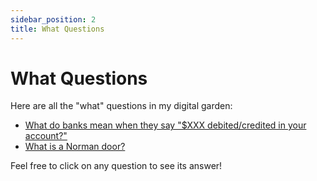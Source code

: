 ```yaml
---
sidebar_position: 2
title: What Questions
---
```


# What Questions

Here are all the "what" questions in my digital garden:

- [What do banks mean when they say "$XXX debited/credited in your account?"](./test)
- [What is a Norman door?](./what-is-a-norman-door)

Feel free to click on any question to see its answer! 